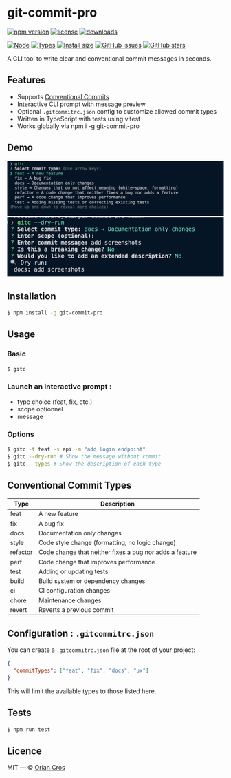 # git-commit-pro

[![npm version](https://img.shields.io/npm/v/git-commit-pro.svg)](https://www.npmjs.com/package/git-commit-pro)
[![license](https://img.shields.io/npm/l/git-commit-pro.svg)](https://github.com/orianc/git-commit-pro/blob/main/LICENSE)
[![downloads](https://img.shields.io/npm/dm/git-commit-pro.svg)](https://www.npmjs.com/package/git-commit-pro)

[![Node](https://img.shields.io/node/v/git-commit-pro)](https://nodejs.org)
[![Types](https://img.shields.io/npm/types/git-commit-pro)](https://www.npmjs.com/package/git-commit-pro)
[![Install size](https://badgen.net/packagephobia/install/git-commit-pro)](https://packagephobia.com/result?p=git-commit-pro)
[![GitHub issues](https://img.shields.io/github/issues/orianc/git-commit-pro)](https://github.com/orianc/git-commit-pro/issues)
[![GitHub stars](https://img.shields.io/github/stars/orianc/git-commit-pro)](https://github.com/orianc/git-commit-pro/stargazers)

A CLI tool to write clear and conventional commit messages in seconds.

## Features

- Supports [Conventional Commits](https://www.conventionalcommits.org)
- Interactive CLI prompt with message preview
- Optional `.gitcommitrc.json` config to customize allowed commit types
- Written in TypeScript with tests using vitest
- Works globally via npm i -g git-commit-pro

## Demo

<img src="./assets/screenshot1.png" alt="demo">
<img src="./assets/screenshot2.png" alt="demo">

## Installation

```bash
$ npm install -g git-commit-pro
```

## Usage

### Basic

```bash
$ gitc
```

### Launch an interactive prompt :

- type choice (feat, fix, etc.)
- scope optionnel
- message

### Options

```bash
$ gitc -t feat -s api -m "add login endpoint"
$ gitc --dry-run # Show the message without commit
$ gitc --types # Show the description of each type
```

## Conventional Commit Types

| Type     | Description                                             |
| -------- | ------------------------------------------------------- |
| feat     | A new feature                                           |
| fix      | A bug fix                                               |
| docs     | Documentation only changes                              |
| style    | Code style change (formatting, no logic change)         |
| refactor | Code change that neither fixes a bug nor adds a feature |
| perf     | Code change that improves performance                   |
| test     | Adding or updating tests                                |
| build    | Build system or dependency changes                      |
| ci       | CI configuration changes                                |
| chore    | Maintenance changes                                     |
| revert   | Reverts a previous commit                               |

## Configuration : `.gitcommitrc.json`

You can create a `.gitcommitrc.json` file at the root of your project:

```json
{
  "commitTypes": ["feat", "fix", "docs", "ux"]
}
```

This will limit the available types to those listed here.

## Tests

```bash
$ npm run test
```

## Licence

MIT — © [Orian Cros](mailto:contact@oriancros.com)

